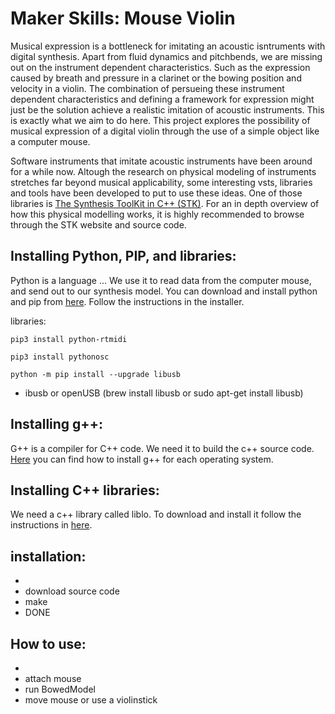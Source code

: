 # Maker Skills: Mouse Violin 

Musical expression is a bottleneck for imitating an acoustic isntruments with digital synthesis. Apart from fluid dynamics and pitchbends, we are missing out on the instrument dependent characteristics. Such as the expression caused by breath and pressure in a clarinet or the bowing position and velocity in a violin. The combination of persueing these instrument dependent characteristics and defining a framework for expression might just be the solution achieve a realistic imitation of acoustic instruments. This is exactly what we aim to do here. This project explores the possibility of musical expression of a digital violin through the use of a simple object like a computer mouse. 

Software instruments that imitate acoustic instruments have been around for a while now. Altough the research on physical modeling of instruments stretches far beyond musical applicability, some interesting vsts, libraries and tools have been developed to put to use these ideas. One of those libraries is [The Synthesis ToolKit in C++ (STK)](https://ccrma.stanford.edu/software/stk/ "The Synthesis ToolKit in C++ (STK)"). For an in depth overview of how this physical modelling works, it is highly recommended to browse through the STK website and source code.

## Installing Python, PIP, and libraries:

Python is a language ... We use it to read data from the computer mouse, and send out to our synthesis model. You can download and install python and pip from [here](https://www.python.org/downloads/). Follow the instructions in the installer.

libraries:
```
pip3 install python-rtmidi
```
```
pip3 install pythonosc
```
```
python -m pip install --upgrade libusb
```

 - ibusb or openUSB (brew install libusb or sudo apt-get install libusb)

 


 
## Installing g++:
G++ is a compiler for C++ code. We need it to build the c++ source code. [Here](https://www.cs.odu.edu/~zeil/cs250PreTest/latest/Public/installingACompiler/) you can find how to install g++ for each operating system.


## Installing C++ libraries:
We need a c++ library called liblo. To download and install it follow the instructions in [here](http://liblo.sourceforge.net/README.html).




## installation:
 - 
 - download source code
 - make
 - DONE
 
## How to use:
- 
- attach mouse
- run BowedModel
- move mouse or use a violinstick

 
